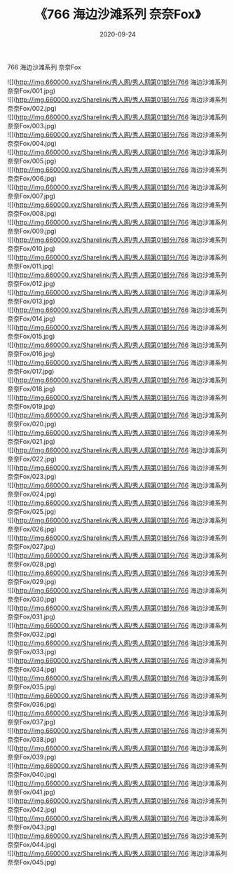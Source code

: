 ﻿---
layout: post
title:  《766 海边沙滩系列 奈奈Fox》
date:   2020-09-24
img: http://img.660000.xyz/Sharelink/秀人网/秀人网第01部分/766 海边沙滩系列 奈奈Fox/000.jpg
categories: [美女, 清纯, 唯美]
---

766 海边沙滩系列 奈奈Fox

  ![](http://img.660000.xyz/Sharelink/秀人网/秀人网第01部分/766 海边沙滩系列 奈奈Fox/001.jpg) <br> ![](http://img.660000.xyz/Sharelink/秀人网/秀人网第01部分/766 海边沙滩系列 奈奈Fox/002.jpg) <br> ![](http://img.660000.xyz/Sharelink/秀人网/秀人网第01部分/766 海边沙滩系列 奈奈Fox/003.jpg) <br> ![](http://img.660000.xyz/Sharelink/秀人网/秀人网第01部分/766 海边沙滩系列 奈奈Fox/004.jpg) <br> ![](http://img.660000.xyz/Sharelink/秀人网/秀人网第01部分/766 海边沙滩系列 奈奈Fox/005.jpg) <br> ![](http://img.660000.xyz/Sharelink/秀人网/秀人网第01部分/766 海边沙滩系列 奈奈Fox/006.jpg) <br> ![](http://img.660000.xyz/Sharelink/秀人网/秀人网第01部分/766 海边沙滩系列 奈奈Fox/007.jpg) <br> ![](http://img.660000.xyz/Sharelink/秀人网/秀人网第01部分/766 海边沙滩系列 奈奈Fox/008.jpg) <br> ![](http://img.660000.xyz/Sharelink/秀人网/秀人网第01部分/766 海边沙滩系列 奈奈Fox/009.jpg) <br> ![](http://img.660000.xyz/Sharelink/秀人网/秀人网第01部分/766 海边沙滩系列 奈奈Fox/010.jpg) <br> ![](http://img.660000.xyz/Sharelink/秀人网/秀人网第01部分/766 海边沙滩系列 奈奈Fox/011.jpg) <br> ![](http://img.660000.xyz/Sharelink/秀人网/秀人网第01部分/766 海边沙滩系列 奈奈Fox/012.jpg) <br> ![](http://img.660000.xyz/Sharelink/秀人网/秀人网第01部分/766 海边沙滩系列 奈奈Fox/013.jpg) <br> ![](http://img.660000.xyz/Sharelink/秀人网/秀人网第01部分/766 海边沙滩系列 奈奈Fox/014.jpg) <br> ![](http://img.660000.xyz/Sharelink/秀人网/秀人网第01部分/766 海边沙滩系列 奈奈Fox/015.jpg) <br> ![](http://img.660000.xyz/Sharelink/秀人网/秀人网第01部分/766 海边沙滩系列 奈奈Fox/016.jpg) <br> ![](http://img.660000.xyz/Sharelink/秀人网/秀人网第01部分/766 海边沙滩系列 奈奈Fox/017.jpg) <br> ![](http://img.660000.xyz/Sharelink/秀人网/秀人网第01部分/766 海边沙滩系列 奈奈Fox/018.jpg) <br> ![](http://img.660000.xyz/Sharelink/秀人网/秀人网第01部分/766 海边沙滩系列 奈奈Fox/019.jpg) <br> ![](http://img.660000.xyz/Sharelink/秀人网/秀人网第01部分/766 海边沙滩系列 奈奈Fox/020.jpg) <br> ![](http://img.660000.xyz/Sharelink/秀人网/秀人网第01部分/766 海边沙滩系列 奈奈Fox/021.jpg) <br> ![](http://img.660000.xyz/Sharelink/秀人网/秀人网第01部分/766 海边沙滩系列 奈奈Fox/022.jpg) <br> ![](http://img.660000.xyz/Sharelink/秀人网/秀人网第01部分/766 海边沙滩系列 奈奈Fox/023.jpg) <br> ![](http://img.660000.xyz/Sharelink/秀人网/秀人网第01部分/766 海边沙滩系列 奈奈Fox/024.jpg) <br> ![](http://img.660000.xyz/Sharelink/秀人网/秀人网第01部分/766 海边沙滩系列 奈奈Fox/025.jpg) <br> ![](http://img.660000.xyz/Sharelink/秀人网/秀人网第01部分/766 海边沙滩系列 奈奈Fox/026.jpg) <br> ![](http://img.660000.xyz/Sharelink/秀人网/秀人网第01部分/766 海边沙滩系列 奈奈Fox/027.jpg) <br> ![](http://img.660000.xyz/Sharelink/秀人网/秀人网第01部分/766 海边沙滩系列 奈奈Fox/028.jpg) <br> ![](http://img.660000.xyz/Sharelink/秀人网/秀人网第01部分/766 海边沙滩系列 奈奈Fox/029.jpg) <br> ![](http://img.660000.xyz/Sharelink/秀人网/秀人网第01部分/766 海边沙滩系列 奈奈Fox/030.jpg) <br> ![](http://img.660000.xyz/Sharelink/秀人网/秀人网第01部分/766 海边沙滩系列 奈奈Fox/031.jpg) <br> ![](http://img.660000.xyz/Sharelink/秀人网/秀人网第01部分/766 海边沙滩系列 奈奈Fox/032.jpg) <br> ![](http://img.660000.xyz/Sharelink/秀人网/秀人网第01部分/766 海边沙滩系列 奈奈Fox/033.jpg) <br> ![](http://img.660000.xyz/Sharelink/秀人网/秀人网第01部分/766 海边沙滩系列 奈奈Fox/034.jpg) <br> ![](http://img.660000.xyz/Sharelink/秀人网/秀人网第01部分/766 海边沙滩系列 奈奈Fox/035.jpg) <br> ![](http://img.660000.xyz/Sharelink/秀人网/秀人网第01部分/766 海边沙滩系列 奈奈Fox/036.jpg) <br> ![](http://img.660000.xyz/Sharelink/秀人网/秀人网第01部分/766 海边沙滩系列 奈奈Fox/037.jpg) <br> ![](http://img.660000.xyz/Sharelink/秀人网/秀人网第01部分/766 海边沙滩系列 奈奈Fox/038.jpg) <br> ![](http://img.660000.xyz/Sharelink/秀人网/秀人网第01部分/766 海边沙滩系列 奈奈Fox/039.jpg) <br> ![](http://img.660000.xyz/Sharelink/秀人网/秀人网第01部分/766 海边沙滩系列 奈奈Fox/040.jpg) <br> ![](http://img.660000.xyz/Sharelink/秀人网/秀人网第01部分/766 海边沙滩系列 奈奈Fox/041.jpg) <br> ![](http://img.660000.xyz/Sharelink/秀人网/秀人网第01部分/766 海边沙滩系列 奈奈Fox/042.jpg) <br> ![](http://img.660000.xyz/Sharelink/秀人网/秀人网第01部分/766 海边沙滩系列 奈奈Fox/043.jpg) <br> ![](http://img.660000.xyz/Sharelink/秀人网/秀人网第01部分/766 海边沙滩系列 奈奈Fox/044.jpg) <br> ![](http://img.660000.xyz/Sharelink/秀人网/秀人网第01部分/766 海边沙滩系列 奈奈Fox/045.jpg) <br>